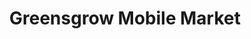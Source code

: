 ---
title: "Greensgrow Mobile Market"
url: /philadelphia/greensgrow-mobile-market-rector-street/
shop: farm
---